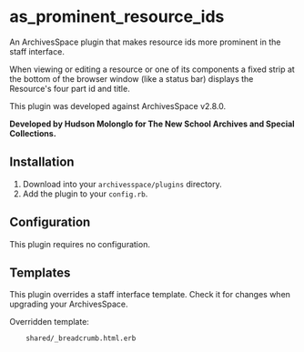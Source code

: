 
# as_prominent_resource_ids

An ArchivesSpace plugin that makes resource ids more prominent in the staff interface.

When viewing or editing a resource or one of its components a fixed strip at the
bottom of the browser window (like a status bar) displays the Resource's four
part id and title.

This plugin was developed against ArchivesSpace v2.8.0.

**Developed by Hudson Molonglo for The New School Archives and Special Collections.**


## Installation

1.  Download into your `archivesspace/plugins` directory.
2.  Add the plugin to your `config.rb`.


## Configuration

This plugin requires no configuration.


## Templates

This plugin overrides a staff interface template. Check it for changes
when upgrading your ArchivesSpace.

Overridden template:
```
    shared/_breadcrumb.html.erb
```

